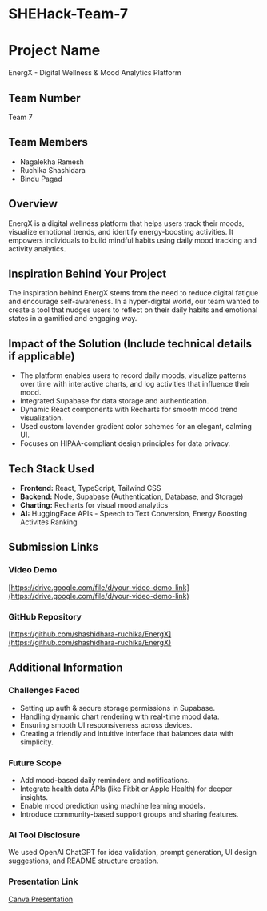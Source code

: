 # SHEHack-Team-7

# Project Name
EnergX - Digital Wellness & Mood Analytics Platform

## Team Number
Team 7

## Team Members
- Nagalekha Ramesh
- Ruchika Shashidara
- Bindu Pagad

## Overview
EnergX is a digital wellness platform that helps users track their moods, visualize emotional trends, and identify energy-boosting activities. It empowers individuals to build mindful habits using daily mood tracking and activity analytics.

## Inspiration Behind Your Project
The inspiration behind EnergX stems from the need to reduce digital fatigue and encourage self-awareness. In a hyper-digital world, our team wanted to create a tool that nudges users to reflect on their daily habits and emotional states in a gamified and engaging way.

## Impact of the Solution (Include technical details if applicable)
- The platform enables users to record daily moods, visualize patterns over time with interactive charts, and log activities that influence their mood.
- Integrated Supabase for data storage and authentication.
- Dynamic React components with Recharts for smooth mood trend visualization.
- Used custom lavender gradient color schemes for an elegant, calming UI.
- Focuses on HIPAA-compliant design principles for data privacy.

## Tech Stack Used
- **Frontend:** React, TypeScript, Tailwind CSS
- **Backend:** Node, Supabase (Authentication, Database, and Storage)
- **Charting:** Recharts for visual mood analytics
- **AI:** HuggingFace APIs - Speech to Text Conversion, Energy Boosting Activites Ranking

## Submission Links

### Video Demo
[https://drive.google.com/file/d/your-video-demo-link](https://drive.google.com/file/d/your-video-demo-link)

### GitHub Repository
[https://github.com/shashidhara-ruchika/EnergX](https://github.com/shashidhara-ruchika/EnergX)

## Additional Information

### Challenges Faced
- Setting up auth & secure storage permissions in Supabase.
- Handling dynamic chart rendering with real-time mood data.
- Ensuring smooth UI responsiveness across devices.
- Creating a friendly and intuitive interface that balances data with simplicity.

### Future Scope
- Add mood-based daily reminders and notifications.
- Integrate health data APIs (like Fitbit or Apple Health) for deeper insights.
- Enable mood prediction using machine learning models.
- Introduce community-based support groups and sharing features.

### AI Tool Disclosure
We used OpenAI ChatGPT for idea validation, prompt generation, UI design suggestions, and README structure creation.

### Presentation Link
[Canva Presentation](https://www.canva.com/design/DAGikVhqex8/7F14G19RZQVxOB9nXvoxfA/edit?utm_content=DAGikVhqex8&utm_campaign=designshare&utm_medium=link2&utm_source=sharebutton)
